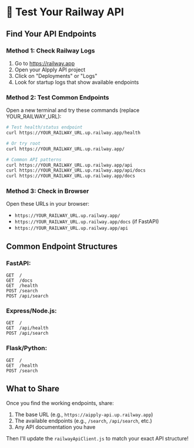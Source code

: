 # 🧪 Test Your Railway API

## Find Your API Endpoints

### Method 1: Check Railway Logs
1. Go to https://railway.app
2. Open your AIpply API project
3. Click on "Deployments" or "Logs"
4. Look for startup logs that show available endpoints

### Method 2: Test Common Endpoints

Open a new terminal and try these commands (replace YOUR_RAILWAY_URL):

```bash
# Test health/status endpoint
curl https://YOUR_RAILWAY_URL.up.railway.app/health

# Or try root
curl https://YOUR_RAILWAY_URL.up.railway.app/

# Common API patterns
curl https://YOUR_RAILWAY_URL.up.railway.app/api
curl https://YOUR_RAILWAY_URL.up.railway.app/api/docs
curl https://YOUR_RAILWAY_URL.up.railway.app/docs
```

### Method 3: Check in Browser

Open these URLs in your browser:
- `https://YOUR_RAILWAY_URL.up.railway.app/`
- `https://YOUR_RAILWAY_URL.up.railway.app/docs` (if FastAPI)
- `https://YOUR_RAILWAY_URL.up.railway.app/api`

## Common Endpoint Structures

### FastAPI:
```
GET  /
GET  /docs
GET  /health
POST /search
POST /api/search
```

### Express/Node.js:
```
GET  /
GET  /api/health
POST /api/search
```

### Flask/Python:
```
GET  /
GET  /health
POST /search
```

## What to Share

Once you find the working endpoints, share:
1. The base URL (e.g., `https://aipply-api.up.railway.app`)
2. The available endpoints (e.g., `/search`, `/api/search`, etc.)
3. Any API documentation you have

Then I'll update the `railwayApiClient.js` to match your exact API structure!

